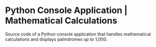 # Python Console Application | Mathematical Calculations
Source code of a Python console application that handles mathematical calculations and displays palindromes up to 1,000.

